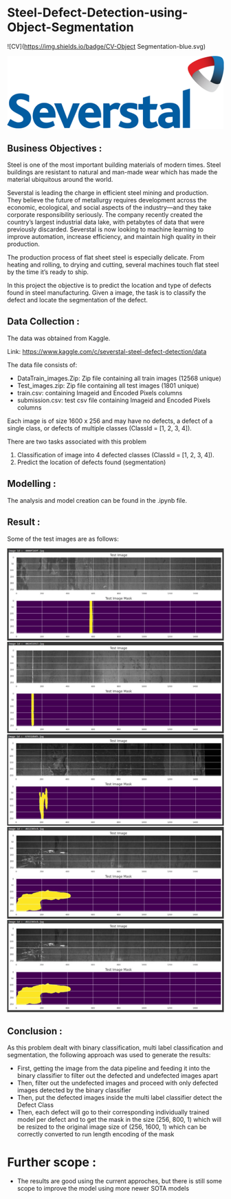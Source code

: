 # Steel-Defect-Detection-using-Object-Segmentation

![CV](https://img.shields.io/badge/CV-Object Segmentation-blue.svg) 

![logo](Snips/Severstal_logo.png)

## Business Objectives :

Steel is one of the most important building materials of modern times. Steel buildings are resistant to natural and man-made wear which has made the material ubiquitous around the world. 

Severstal is leading the charge in efficient steel mining and production. They believe the future of metallurgy requires development across the economic, ecological, and social aspects of the industry—and they take corporate responsibility seriously. The company recently created the country’s largest industrial data lake, with petabytes of data that were previously discarded. Severstal is now looking to machine learning to improve automation, increase efficiency, and maintain high quality in their production.

The production process of flat sheet steel is especially delicate. From heating and rolling, to drying and cutting, several machines touch flat steel by the time it’s ready to ship. 

In this project the objective is to predict the location and type of defects found in steel manufacturing. Given a image, the task is to classify the defect and locate the segmentation of the defect.

## Data Collection :

The data was obtained from Kaggle. 

Link: https://www.kaggle.com/c/severstal-steel-defect-detection/data

The data file consists of:
  - DataTrain_images.Zip: Zip file containing all train images (12568 unique)
  - Test_images.zip: Zip file containing all test images (1801 unique)
  - train.csv: containing Imageid and Encoded Pixels columns
  - submission.csv: test csv file containing Imageid and Encoded Pixels columns

Each image is of size 1600 x 256 and may have no defects, a defect of a single class, or defects of multiple classes (ClassId = [1, 2, 3, 4]).

There are two tasks associated with this problem
  1. Classification of image into 4 defected classes (ClassId = [1, 2, 3, 4]).
  2. Predict the location of defects found (segmentation)

## Modelling :

The analysis and model creation can be found in the .ipynb file. 

## Result :

Some of the test images are as follows:

![test](Snips/5.jpg)
![test](Snips/4.jpg)
![test](Snips/3.jpg)
![test](Snips/2.jpg)
![test](Snips/2.jpg)


## Conclusion :

As this problem dealt with binary classification, multi label classification and segmentation, the following approach was used to generate the results:
  - First, getting the image from the data pipeline and feeding it into the binary classifier to filter out the defected and undefected images apart
  - Then, filter out the undefected images and proceed with only defected images detected by the binary classifier
  - Then, put the defected images inside the multi label classifier detect the Defect Class 
  - Then, each defect will go to their corresponding individually trained model per defect and to get the mask in the size (256, 800, 1) which will be resized to the original image size of (256, 1600, 1) which can be correctly converted to run length encoding of the mask

# Further scope :

  - The results are good using the current approches, but there is still some scope to improve the model using more newer SOTA models
